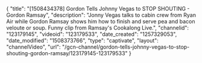 {
    "title": "[1508434378] Gordon Tells Johnny Vegas to STOP SHOUTING - Gordon Ramsay",
    "description": "Jonny Vegas talks to cabin crew from Ryan Air while Gordon Ramsay shows him how to finish and serve pea and bacon veloute or soup. Funny clip from Ramsay's Cookalong Live.",
    "channelid": "123179145",
    "videoid": "123179533",
    "date_created": "1257329053",
    "date_modified": "1508373766",
    "type": "captivate",
    "layout": "channelVideo",
    "url": "\/gcn-channel\/gordon-tells-johnny-vegas-to-stop-shouting-gordon-ramsay\/123179145-123179533"
}